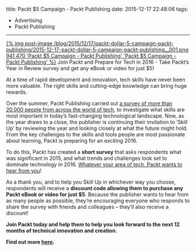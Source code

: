 title: Packt $5 Campaign - Packt Publishing
date: 2015-12-17 22:48:06
tags:
- Advertising
- Packt Publishing
---

[{% img post-image /blog/2015/12/17/packt-dollar-5-campaign-packt-publishing/2015-12-17-packt-dollar-5-campaign-packt-publishing__001.png 941 470 'Packt $5 Campaign - Packt Publishing' 'Packt $5 Campaign - Packt Publishing' %}](/blog/2015/12/17/packt-dollar-5-campaign-packt-publishing/2015-12-17-packt-dollar-5-campaign-packt-publishing__001.png)
<span class="post-image-title">Join Packt and Prepare for Tech in 2016 - Take Packt’s Year in Review survey and get any eBook or video for just $5!</span>

At a time of rapid development and innovation, tech skills have never been more valuable. The right skills and cutting-edge knowledge can bring huge rewards.

Over the summer, Packt Publishing carried out [a survey of more than 20,000 people from across the world of tech](http://bit.ly/1NYBOs3), to investigate what skills are most important in today’s fast-changing technological landscape. Now, as the year draws to a close, the publisher is continuing their invitation to ‘Skill Up’ by reviewing the year and looking closely at what the future might hold. From the key challenges to the skills and tools people are most passionate about learning, Packt is preparing for an exciting 2016.

<!-- more -->

To do this, Packt has created a __short survey__ that asks respondents what was significant in 2015, and what trends and challenges look set to dominate technology in 2016. [Whatever your area of tech, Packt wants to hear from you](http://bit.ly/1HScEds)!

As a thank you, and to help you Skill Up in whichever way you choose, respondents will receive a __discount code allowing them to purchase any Packt eBook or video for just $5__. Because the publisher wants to hear from as many people as possible, they’re encouraging everyone who responds to share the survey with friends and colleagues – they’ll also receive a discount!

__Join Packt today and help them to help you look forward to the next 12 months of technical innovation and creation.__

__Find out more [here](http://bit.ly/1HScEds).__

